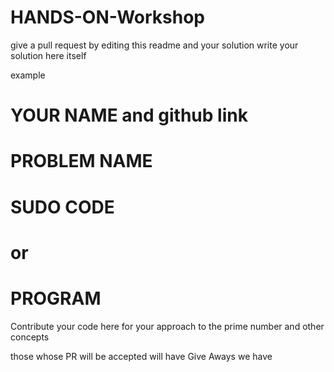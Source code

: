 # HANDS-ON-Workshop

give a pull request by editing this readme and your solution write your solution here itself

 example
# YOUR NAME and github link 
# PROBLEM NAME
# SUDO CODE 
# or 
# PROGRAM

Contribute your code here for your approach to the prime number and other concepts

those whose PR will be accepted will have Give Aways we have 
